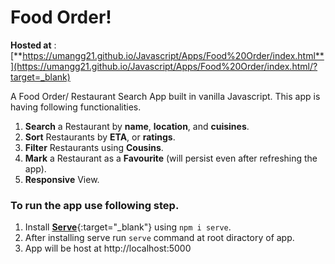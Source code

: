 # Food Order!

**Hosted at** : [**https://umangg21.github.io/Javascript/Apps/Food%20Order/index.html**](https://umangg21.github.io/Javascript/Apps/Food%20Order/index.html/?target=_blank)


A Food Order/ Restaurant Search App built in vanilla Javascript.
This app is having following functionalities.

1.  **Search** a Restaurant by **name**, **location**, and **cuisines**.
2.  **Sort** Restaurants by **ETA**, or **ratings**.
3.  **Filter** Restaurants using **Cousins**.
4.  **Mark** a Restaurant as a **Favourite** (will persist even after refreshing the app).
5.  **Responsive** View.

### To run the app use following step.

 1. Install [**Serve**](https://www.npmjs.com/package/serve){:target="_blank"} using `npm i serve`. 
 2. After installing serve run `serve` command at root diractory of app. 
 3. App will be host at http://localhost:5000
